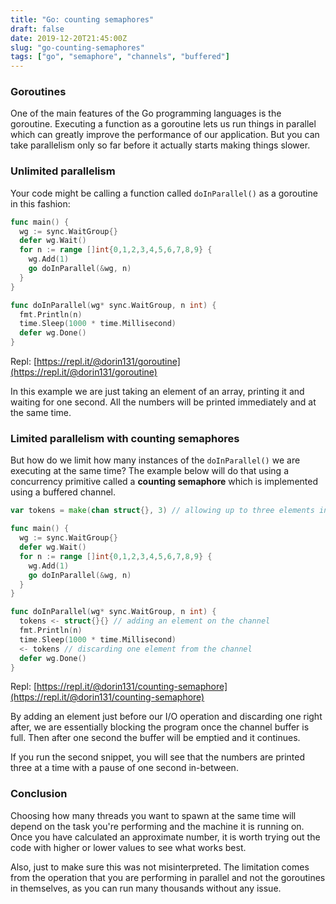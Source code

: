```yaml
---
title: "Go: counting semaphores"
draft: false
date: 2019-12-20T21:45:00Z
slug: "go-counting-semaphores"
tags: ["go", "semaphore", "channels", "buffered"]
---
```


### Goroutines

One of the main features of the Go programming languages is the goroutine. Executing a function as a goroutine lets us run things in parallel which can greatly improve the performance of our application. But you can take parallelism only so far before it actually starts making things slower.


### Unlimited parallelism

Your code might be calling a function called `doInParallel()` as a goroutine in this fashion:

```go
func main() {
  wg := sync.WaitGroup{}
  defer wg.Wait()
  for n := range []int{0,1,2,3,4,5,6,7,8,9} {
    wg.Add(1)
    go doInParallel(&wg, n)
  }
}

func doInParallel(wg* sync.WaitGroup, n int) {
  fmt.Println(n)
  time.Sleep(1000 * time.Millisecond)
  defer wg.Done()
}

```
Repl: [https://repl.it/@dorin131/goroutine](https://repl.it/@dorin131/goroutine)

In this example we are just taking an element of an array, printing it and waiting for one second. All the numbers will be printed immediately and at the same time.


### Limited parallelism with counting semaphores

But how do we limit how many instances of the `doInParallel()` we are executing at the same time?
The example below will do that using a concurrency primitive called a **counting semaphore** which is implemented using a buffered channel.


```go
var tokens = make(chan struct{}, 3) // allowing up to three elements in the buffer

func main() {
  wg := sync.WaitGroup{}
  defer wg.Wait()
  for n := range []int{0,1,2,3,4,5,6,7,8,9} {
    wg.Add(1)
    go doInParallel(&wg, n)
  }
}

func doInParallel(wg* sync.WaitGroup, n int) {
  tokens <- struct{}{} // adding an element on the channel
  fmt.Println(n)
  time.Sleep(1000 * time.Millisecond)
  <- tokens // discarding one element from the channel
  defer wg.Done()
}

```
Repl: [https://repl.it/@dorin131/counting-semaphore](https://repl.it/@dorin131/counting-semaphore)

By adding an element just before our I/O operation and discarding one right after, we are essentially blocking the program once the channel buffer is full. Then after one second the buffer will be emptied and it continues.

If you run the second snippet, you will see that the numbers are printed three at a time with a pause of one second in-between.


### Conclusion

Choosing how many threads you want to spawn at the same time will depend on the task you're performing and the machine it is running on. Once you have calculated an approximate number, it is worth trying out the code with higher or lower values to see what works best.

Also, just to make sure this was not misinterpreted. The limitation comes from the operation that you are performing in parallel and not the goroutines in themselves, as you can run many thousands without any issue.

